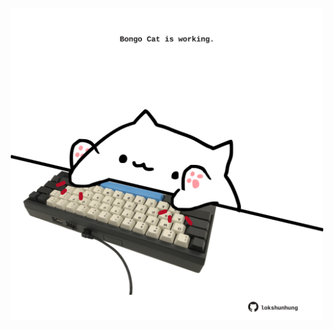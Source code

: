 <!-- built at 29/06/2024, 08:00:50 UTC -->
<p align="center">
  <img width="500" height="500" src="./ReadmeImage.svg">
</p>

